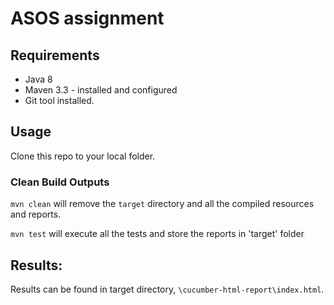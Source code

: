 ASOS assignment
=====================

## Requirements

- Java 8
- Maven 3.3 - installed and configured
- Git tool installed.


## Usage

Clone this repo to your local folder. 

### Clean Build Outputs

`mvn clean` will remove the `target` directory and all the compiled resources and reports.

`mvn test` will execute all the tests and store the reports in 'target' folder

## Results:
Results can be found in target directory, `\cucumber-html-report\index.html`. 
